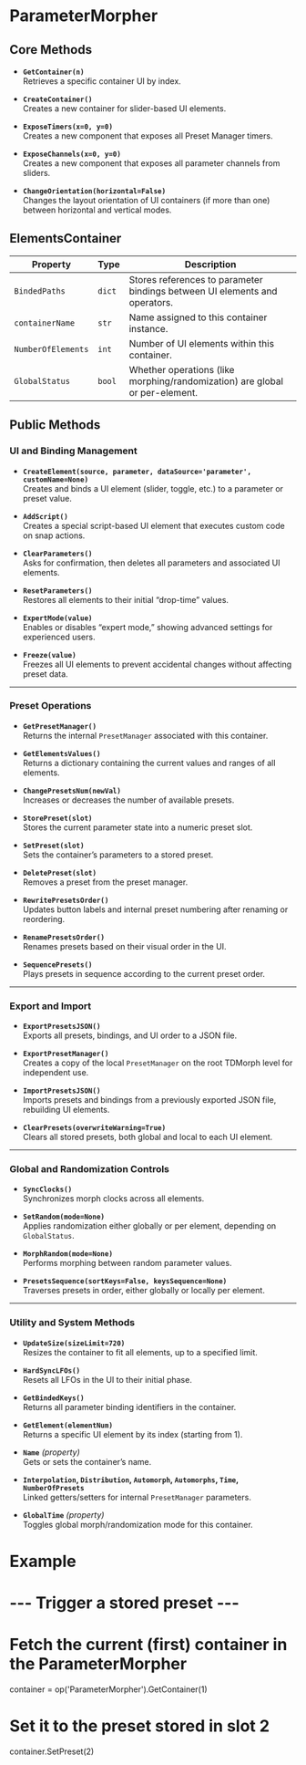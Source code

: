 # ParameterMorpher

## Core Methods
- **`GetContainer(n)`**  
  Retrieves a specific container UI by index.

- **`CreateContainer()`**  
  Creates a new container for slider-based UI elements.

- **`ExposeTimers(x=0, y=0)`**  
  Creates a new component that exposes all Preset Manager timers.

- **`ExposeChannels(x=0, y=0)`**  
  Creates a new component that exposes all parameter channels from sliders.

- **`ChangeOrientation(horizontal=False)`**  
  Changes the layout orientation of UI containers (if more than one) between horizontal and vertical modes.


## ElementsContainer

| **Property**        | **Type** | **Description**                                                                 |
|----------------------|----------|---------------------------------------------------------------------------------|
| `BindedPaths`        | `dict`   | Stores references to parameter bindings between UI elements and operators.      |
| `containerName`      | `str`    | Name assigned to this container instance.                                       |
| `NumberOfElements`   | `int`    | Number of UI elements within this container.                                   |
| `GlobalStatus`       | `bool`   | Whether operations (like morphing/randomization) are global or per-element.    |

## Public Methods

### UI and Binding Management

- **`CreateElement(source, parameter, dataSource='parameter', customName=None)`**  
  Creates and binds a UI element (slider, toggle, etc.) to a parameter or preset value.

- **`AddScript()`**  
  Creates a special script-based UI element that executes custom code on snap actions.

- **`ClearParameters()`**  
  Asks for confirmation, then deletes all parameters and associated UI elements.

- **`ResetParameters()`**  
  Restores all elements to their initial “drop-time” values.

- **`ExpertMode(value)`**  
  Enables or disables “expert mode,” showing advanced settings for experienced users.

- **`Freeze(value)`**  
  Freezes all UI elements to prevent accidental changes without affecting preset data.

---

### Preset Operations

- **`GetPresetManager()`**  
  Returns the internal `PresetManager` associated with this container.

- **`GetElementsValues()`**  
  Returns a dictionary containing the current values and ranges of all elements.

- **`ChangePresetsNum(newVal)`**  
  Increases or decreases the number of available presets.

- **`StorePreset(slot)`**  
  Stores the current parameter state into a numeric preset slot.

- **`SetPreset(slot)`**  
  Sets the container’s parameters to a stored preset.

- **`DeletePreset(slot)`**  
  Removes a preset from the preset manager.

- **`RewritePresetsOrder()`**  
  Updates button labels and internal preset numbering after renaming or reordering.

- **`RenamePresetsOrder()`**  
  Renames presets based on their visual order in the UI.

- **`SequencePresets()`**  
  Plays presets in sequence according to the current preset order.

---

### Export and Import

- **`ExportPresetsJSON()`**  
  Exports all presets, bindings, and UI order to a JSON file.

- **`ExportPresetManager()`**  
  Creates a copy of the local `PresetManager` on the root TDMorph level for independent use.

- **`ImportPresetsJSON()`**  
  Imports presets and bindings from a previously exported JSON file, rebuilding UI elements.

- **`ClearPresets(overwriteWarning=True)`**  
  Clears all stored presets, both global and local to each UI element.

---

### Global and Randomization Controls

- **`SyncClocks()`**  
  Synchronizes morph clocks across all elements.

- **`SetRandom(mode=None)`**  
  Applies randomization either globally or per element, depending on `GlobalStatus`.

- **`MorphRandom(mode=None)`**  
  Performs morphing between random parameter values.

- **`PresetsSequence(sortKeys=False, keysSequence=None)`**  
  Traverses presets in order, either globally or locally per element.

---

### Utility and System Methods

- **`UpdateSize(sizeLimit=720)`**  
  Resizes the container to fit all elements, up to a specified limit.

- **`HardSyncLFOs()`**  
  Resets all LFOs in the UI to their initial phase.

- **`GetBindedKeys()`**  
  Returns all parameter binding identifiers in the container.

- **`GetElement(elementNum)`**  
  Returns a specific UI element by its index (starting from 1).

- **`Name`** *(property)*  
  Gets or sets the container’s name.

- **`Interpolation`, `Distribution`, `Automorph`, `Automorphs`, `Time`, `NumberOfPresets`**  
  Linked getters/setters for internal `PresetManager` parameters.

- **`GlobalTime`** *(property)*  
  Toggles global morph/randomization mode for this container.


# Example

# --- Trigger a stored preset ---

# Fetch the current (first) container in the ParameterMorpher
container = op('ParameterMorpher').GetContainer(1)

# Set it to the preset stored in slot 2
container.SetPreset(2)